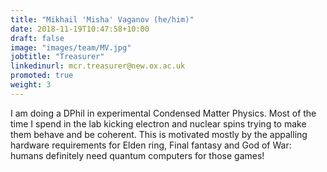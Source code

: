 ```yaml
---
title: "Mikhail 'Misha' Vaganov (he/him)"
date: 2018-11-19T10:47:58+10:00
draft: false
image: "images/team/MV.jpg"
jobtitle: "Treasurer"
linkedinurl: mcr.treasurer@new.ox.ac.uk
promoted: true
weight: 3
---
```


I am doing a DPhil in experimental Condensed Matter Physics. Most of the time I spend in the lab kicking electron and nuclear spins trying to make them behave and be coherent. This is motivated mostly by the appalling hardware requirements for Elden ring, Final fantasy and God of War: humans definitely need quantum computers for those games! 

